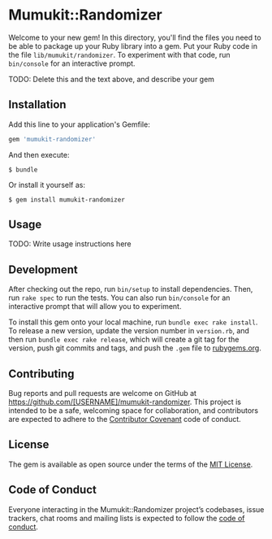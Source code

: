 # Mumukit::Randomizer

Welcome to your new gem! In this directory, you'll find the files you need to be able to package up your Ruby library into a gem. Put your Ruby code in the file `lib/mumukit/randomizer`. To experiment with that code, run `bin/console` for an interactive prompt.

TODO: Delete this and the text above, and describe your gem

## Installation

Add this line to your application's Gemfile:

```ruby
gem 'mumukit-randomizer'
```

And then execute:

    $ bundle

Or install it yourself as:

    $ gem install mumukit-randomizer

## Usage

TODO: Write usage instructions here

## Development

After checking out the repo, run `bin/setup` to install dependencies. Then, run `rake spec` to run the tests. You can also run `bin/console` for an interactive prompt that will allow you to experiment.

To install this gem onto your local machine, run `bundle exec rake install`. To release a new version, update the version number in `version.rb`, and then run `bundle exec rake release`, which will create a git tag for the version, push git commits and tags, and push the `.gem` file to [rubygems.org](https://rubygems.org).

## Contributing

Bug reports and pull requests are welcome on GitHub at https://github.com/[USERNAME]/mumukit-randomizer. This project is intended to be a safe, welcoming space for collaboration, and contributors are expected to adhere to the [Contributor Covenant](http://contributor-covenant.org) code of conduct.

## License

The gem is available as open source under the terms of the [MIT License](https://opensource.org/licenses/MIT).

## Code of Conduct

Everyone interacting in the Mumukit::Randomizer project’s codebases, issue trackers, chat rooms and mailing lists is expected to follow the [code of conduct](https://github.com/[USERNAME]/mumukit-randomizer/blob/master/CODE_OF_CONDUCT.md).
